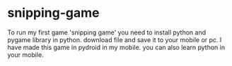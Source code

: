 # snipping-game
To run my first game 'snipping game' you need to install python and pygame library in python.
download file and save it to your mobile or pc.
I have made this game in pydroid in my mobile.
you can also learn python in your mobile.

